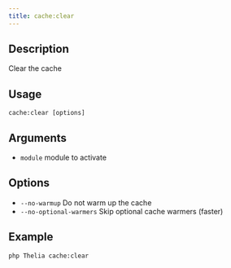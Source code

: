 ```yaml
---
title: cache:clear
---
```


## Description
Clear the cache

## Usage
```shell
cache:clear [options]
```

## Arguments
- `module`                    module to activate

## Options
- `--no-warmup`            Do not warm up the cache
- `--no-optional-warmers`  Skip optional cache warmers (faster)


## Example
```shell
php Thelia cache:clear
```
